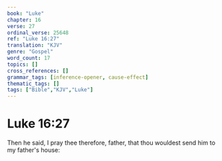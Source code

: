 ```yaml
---
book: "Luke"
chapter: 16
verse: 27
ordinal_verse: 25648
ref: "Luke 16:27"
translation: "KJV"
genre: "Gospel"
word_count: 17
topics: []
cross_references: []
grammar_tags: [inference-opener, cause-effect]
thematic_tags: []
tags: ["Bible","KJV","Luke"]
---
```


# Luke 16:27

Then he said, I pray thee therefore, father, that thou wouldest send him to my father's house:
